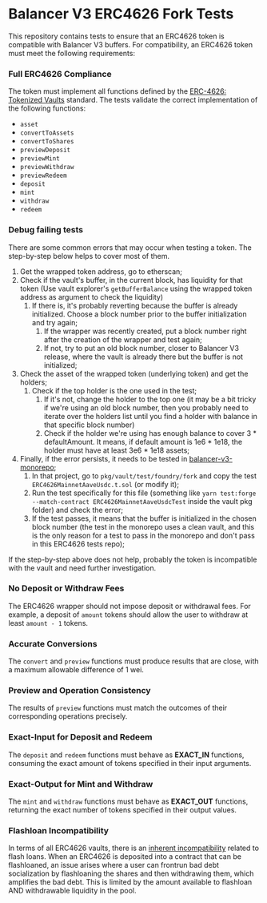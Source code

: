 # Balancer V3 ERC4626 Fork Tests

This repository contains tests to ensure that an ERC4626 token is compatible with Balancer V3 buffers. For 
compatibility, an ERC4626 token must meet the following requirements:

### Full ERC4626 Compliance  

The token must implement all functions defined by the 
[ERC-4626: Tokenized Vaults](https://eips.ethereum.org/EIPS/eip-4626) standard. The tests validate the correct 
implementation of the following functions:

- `asset`
- `convertToAssets`
- `convertToShares`
- `previewDeposit`
- `previewMint`
- `previewWithdraw`
- `previewRedeem`
- `deposit`
- `mint`
- `withdraw`
- `redeem`

### Debug failing tests

There are some common errors that may occur when testing a token. The step-by-step below helps to cover most of them.

1. Get the wrapped token address, go to etherscan;
2. Check if the vault's buffer, in the current block, has liquidity for that token (Use vault explorer's 
`getBufferBalance` using the wrapped token address as argument to check the liquidity)
    1. If there is, it's probably reverting because the buffer is already initialized. Choose a block number prior to the buffer initialization and try again;
        1. If the wrapper was recently created, put a block number right after the creation of the wrapper and test again;
        2. If not, try to put an old block number, closer to Balancer V3 release, where the vault is already there but the buffer is not initialized;
3. Check the asset of the wrapped token (underlying token) and get the holders;
    1. Check if the top holder is the one used in the test;
        1. If it's not, change the holder to the top one (it may be a bit tricky if we're using an old block number, then you probably need to iterate over the holders list until you find a holder with balance in that specific block number)
        2. Check if the holder we're using has enough balance to cover 3 * defaultAmount. It means, if default amount is 1e6 * 1e18, the holder must have at least 3e6 * 1e18 assets;
4. Finally, if the error persists, it needs to be tested in [balancer-v3-monorepo](https://github.com/balancer/balancer-v3-monorepo);
   1. In that project, go to `pkg/vault/test/foundry/fork` and copy the test `ERC4626MainnetAaveUsdc.t.sol` (or modify it);
   2. Run the test specifically for this file (something like `yarn test:forge --match-contract ERC4626MainnetAaveUsdcTest` inside the vault pkg folder) and check the error;
   3. If the test passes, it means that the buffer is initialized in the chosen block number (the test in the monorepo uses a clean vault, and this is the only reason for a test to pass in the monorepo and don't pass in this ERC4626 tests repo);

If the step-by-step above does not help, probably the token is incompatible with the vault and need further investigation.

### No Deposit or Withdraw Fees

The ERC4626 wrapper should not impose deposit or withdrawal fees. For example, a deposit of `amount` tokens should 
allow the user to withdraw at least `amount - 1` tokens.

### Accurate Conversions

The `convert` and `preview` functions must produce results that are close, with a maximum allowable difference of 1 wei.

### Preview and Operation Consistency 

The results of `preview` functions must match the outcomes of their corresponding operations precisely.

### Exact-Input for Deposit and Redeem

The `deposit` and `redeem` functions must behave as **EXACT_IN** functions, consuming the exact amount of tokens specified in their input arguments.

### Exact-Output for Mint and Withdraw

The `mint` and `withdraw` functions must behave as **EXACT_OUT** functions, returning the exact number of tokens specified in their output values.

### Flashloan Incompatibility

In terms of all ERC4626 vaults, there is an [inherent incompatibility](https://docs.morpho.org/morpho-vaults/tutorials/vault-token-asset/) related to flash loans. When an ERC4626 is deposited into a contract that can be flashloaned, an issue arises where a user can frontrun bad debt socialization by flashloaning the shares and then withdrawing them, which amplifies the bad debt. This is limited by the amount available to flashloan AND withdrawable liquidity in the pool.